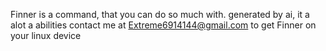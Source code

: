 Finner is a command, that you can do so much with. generated by ai, it a alot a abilities contact me at Extreme6914144@gmail.com to get Finner on your linux device
